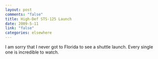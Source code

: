 ```yaml
--- 
layout: post
comments: "false"
title: High-Def STS-125 Launch
date: 2009-5-11
link: "false"
categories: elsewhere
---
```

I am sorry that I never got to Florida to see a shuttle launch. Every single one is incredible to watch.

<object width="425" height="344"><param name="movie" value="http://www.youtube.com/v/ytqGMd6P8qk&hl=en&fs=1&rel=0"></param><param name="allowFullScreen" value="true"></param><param name="allowscriptaccess" value="always"></param><embed src="http://www.youtube.com/v/ytqGMd6P8qk&hl=en&fs=1&rel=0" type="application/x-shockwave-flash" allowscriptaccess="always" allowfullscreen="true" width="425" height="344"></embed></object>
